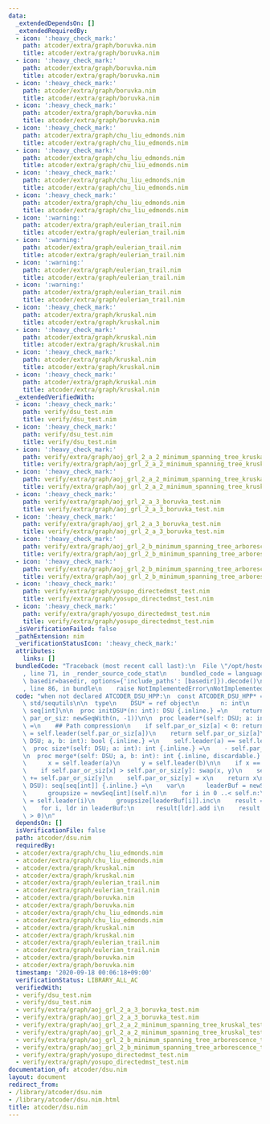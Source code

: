 ```yaml
---
data:
  _extendedDependsOn: []
  _extendedRequiredBy:
  - icon: ':heavy_check_mark:'
    path: atcoder/extra/graph/boruvka.nim
    title: atcoder/extra/graph/boruvka.nim
  - icon: ':heavy_check_mark:'
    path: atcoder/extra/graph/boruvka.nim
    title: atcoder/extra/graph/boruvka.nim
  - icon: ':heavy_check_mark:'
    path: atcoder/extra/graph/boruvka.nim
    title: atcoder/extra/graph/boruvka.nim
  - icon: ':heavy_check_mark:'
    path: atcoder/extra/graph/boruvka.nim
    title: atcoder/extra/graph/boruvka.nim
  - icon: ':heavy_check_mark:'
    path: atcoder/extra/graph/chu_liu_edmonds.nim
    title: atcoder/extra/graph/chu_liu_edmonds.nim
  - icon: ':heavy_check_mark:'
    path: atcoder/extra/graph/chu_liu_edmonds.nim
    title: atcoder/extra/graph/chu_liu_edmonds.nim
  - icon: ':heavy_check_mark:'
    path: atcoder/extra/graph/chu_liu_edmonds.nim
    title: atcoder/extra/graph/chu_liu_edmonds.nim
  - icon: ':heavy_check_mark:'
    path: atcoder/extra/graph/chu_liu_edmonds.nim
    title: atcoder/extra/graph/chu_liu_edmonds.nim
  - icon: ':warning:'
    path: atcoder/extra/graph/eulerian_trail.nim
    title: atcoder/extra/graph/eulerian_trail.nim
  - icon: ':warning:'
    path: atcoder/extra/graph/eulerian_trail.nim
    title: atcoder/extra/graph/eulerian_trail.nim
  - icon: ':warning:'
    path: atcoder/extra/graph/eulerian_trail.nim
    title: atcoder/extra/graph/eulerian_trail.nim
  - icon: ':warning:'
    path: atcoder/extra/graph/eulerian_trail.nim
    title: atcoder/extra/graph/eulerian_trail.nim
  - icon: ':heavy_check_mark:'
    path: atcoder/extra/graph/kruskal.nim
    title: atcoder/extra/graph/kruskal.nim
  - icon: ':heavy_check_mark:'
    path: atcoder/extra/graph/kruskal.nim
    title: atcoder/extra/graph/kruskal.nim
  - icon: ':heavy_check_mark:'
    path: atcoder/extra/graph/kruskal.nim
    title: atcoder/extra/graph/kruskal.nim
  - icon: ':heavy_check_mark:'
    path: atcoder/extra/graph/kruskal.nim
    title: atcoder/extra/graph/kruskal.nim
  _extendedVerifiedWith:
  - icon: ':heavy_check_mark:'
    path: verify/dsu_test.nim
    title: verify/dsu_test.nim
  - icon: ':heavy_check_mark:'
    path: verify/dsu_test.nim
    title: verify/dsu_test.nim
  - icon: ':heavy_check_mark:'
    path: verify/extra/graph/aoj_grl_2_a_2_minimum_spanning_tree_kruskal_test.nim
    title: verify/extra/graph/aoj_grl_2_a_2_minimum_spanning_tree_kruskal_test.nim
  - icon: ':heavy_check_mark:'
    path: verify/extra/graph/aoj_grl_2_a_2_minimum_spanning_tree_kruskal_test.nim
    title: verify/extra/graph/aoj_grl_2_a_2_minimum_spanning_tree_kruskal_test.nim
  - icon: ':heavy_check_mark:'
    path: verify/extra/graph/aoj_grl_2_a_3_boruvka_test.nim
    title: verify/extra/graph/aoj_grl_2_a_3_boruvka_test.nim
  - icon: ':heavy_check_mark:'
    path: verify/extra/graph/aoj_grl_2_a_3_boruvka_test.nim
    title: verify/extra/graph/aoj_grl_2_a_3_boruvka_test.nim
  - icon: ':heavy_check_mark:'
    path: verify/extra/graph/aoj_grl_2_b_minimum_spanning_tree_arborescence_test.nim
    title: verify/extra/graph/aoj_grl_2_b_minimum_spanning_tree_arborescence_test.nim
  - icon: ':heavy_check_mark:'
    path: verify/extra/graph/aoj_grl_2_b_minimum_spanning_tree_arborescence_test.nim
    title: verify/extra/graph/aoj_grl_2_b_minimum_spanning_tree_arborescence_test.nim
  - icon: ':heavy_check_mark:'
    path: verify/extra/graph/yosupo_directedmst_test.nim
    title: verify/extra/graph/yosupo_directedmst_test.nim
  - icon: ':heavy_check_mark:'
    path: verify/extra/graph/yosupo_directedmst_test.nim
    title: verify/extra/graph/yosupo_directedmst_test.nim
  _isVerificationFailed: false
  _pathExtension: nim
  _verificationStatusIcon: ':heavy_check_mark:'
  attributes:
    links: []
  bundledCode: "Traceback (most recent call last):\n  File \"/opt/hostedtoolcache/Python/3.10.7/x64/lib/python3.10/site-packages/onlinejudge_verify/documentation/build.py\"\
    , line 71, in _render_source_code_stat\n    bundled_code = language.bundle(stat.path,\
    \ basedir=basedir, options={'include_paths': [basedir]}).decode()\n  File \"/opt/hostedtoolcache/Python/3.10.7/x64/lib/python3.10/site-packages/onlinejudge_verify/languages/nim.py\"\
    , line 86, in bundle\n    raise NotImplementedError\nNotImplementedError\n"
  code: "when not declared ATCODER_DSU_HPP:\n  const ATCODER_DSU_HPP* = 1\n\n  import\
    \ std/sequtils\n\n  type\n    DSU* = ref object\n      n: int\n      par_or_siz:\
    \ seq[int]\n\n  proc initDSU*(n: int): DSU {.inline.} =\n    return DSU(n: n,\
    \ par_or_siz: newSeqWith(n, -1))\n\n  proc leader*(self: DSU; a: int): int {.inline.}\
    \ =\n    ## Path compression\n    if self.par_or_siz[a] < 0: return a\n    self.par_or_siz[a]\
    \ = self.leader(self.par_or_siz[a])\n    return self.par_or_siz[a]\n\n  proc same*(self:\
    \ DSU; a, b: int): bool {.inline.} =\n    self.leader(a) == self.leader(b)\n\n\
    \  proc size*(self: DSU; a: int): int {.inline.} =\n    - self.par_or_siz[self.leader(a)]\n\
    \n  proc merge*(self: DSU; a, b: int): int {.inline, discardable.} =\n\n    var\n\
    \      x = self.leader(a)\n      y = self.leader(b)\n\n    if x == y: return x\n\
    \    if self.par_or_siz[x] > self.par_or_siz[y]: swap(x, y)\n    self.par_or_siz[x]\
    \ += self.par_or_siz[y]\n    self.par_or_siz[y] = x\n    return x\n\n  proc groups*(self:\
    \ DSU): seq[seq[int]] {.inline.} =\n    var\n      leaderBuf = newSeq[int](self.n)\n\
    \      groupsize = newSeq[int](self.n)\n    for i in 0 ..< self.n:\n      leaderBuf[i]\
    \ = self.leader(i)\n      groupsize[leaderBuf[i]].inc\n    result = (0 ..< self.n).mapIt(newSeqOfCap[int](groupsize[it]))\n\
    \    for i, ldr in leaderBuf:\n      result[ldr].add i\n    result.keepItIf(it.len\
    \ > 0)\n"
  dependsOn: []
  isVerificationFile: false
  path: atcoder/dsu.nim
  requiredBy:
  - atcoder/extra/graph/chu_liu_edmonds.nim
  - atcoder/extra/graph/chu_liu_edmonds.nim
  - atcoder/extra/graph/kruskal.nim
  - atcoder/extra/graph/kruskal.nim
  - atcoder/extra/graph/eulerian_trail.nim
  - atcoder/extra/graph/eulerian_trail.nim
  - atcoder/extra/graph/boruvka.nim
  - atcoder/extra/graph/boruvka.nim
  - atcoder/extra/graph/chu_liu_edmonds.nim
  - atcoder/extra/graph/chu_liu_edmonds.nim
  - atcoder/extra/graph/kruskal.nim
  - atcoder/extra/graph/kruskal.nim
  - atcoder/extra/graph/eulerian_trail.nim
  - atcoder/extra/graph/eulerian_trail.nim
  - atcoder/extra/graph/boruvka.nim
  - atcoder/extra/graph/boruvka.nim
  timestamp: '2020-09-18 00:06:18+09:00'
  verificationStatus: LIBRARY_ALL_AC
  verifiedWith:
  - verify/dsu_test.nim
  - verify/dsu_test.nim
  - verify/extra/graph/aoj_grl_2_a_3_boruvka_test.nim
  - verify/extra/graph/aoj_grl_2_a_3_boruvka_test.nim
  - verify/extra/graph/aoj_grl_2_a_2_minimum_spanning_tree_kruskal_test.nim
  - verify/extra/graph/aoj_grl_2_a_2_minimum_spanning_tree_kruskal_test.nim
  - verify/extra/graph/aoj_grl_2_b_minimum_spanning_tree_arborescence_test.nim
  - verify/extra/graph/aoj_grl_2_b_minimum_spanning_tree_arborescence_test.nim
  - verify/extra/graph/yosupo_directedmst_test.nim
  - verify/extra/graph/yosupo_directedmst_test.nim
documentation_of: atcoder/dsu.nim
layout: document
redirect_from:
- /library/atcoder/dsu.nim
- /library/atcoder/dsu.nim.html
title: atcoder/dsu.nim
---
```

